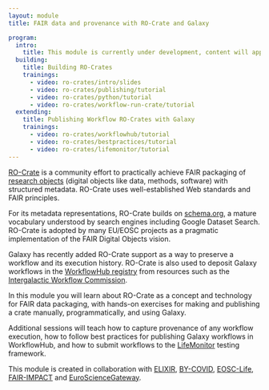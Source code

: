 ```yaml
---
layout: module
title: FAIR data and provenance with RO-Crate and Galaxy

program:
  intro:
    title: This module is currently under development, content will appear here as it is completed
  building:
    title: Building RO-Crates
    trainings:
      - video: ro-crates/intro/slides
      - video: ro-crates/publishing/tutorial
      - video: ro-crates/python/tutorial
      - video: ro-crates/workflow-run-crate/tutorial
  extending:
    title: Publishing Workflow RO-Crates with Galaxy
    trainings:
      - video: ro-crates/workflowhub/tutorial
      - video: ro-crates/bestpractices/tutorial
      - video: ro-crates/lifemonitor/tutorial
---
```


[RO-Crate](https://w3id.org/ro/crate) is a community effort to practically achieve FAIR packaging of [research objects](https://doi.org/10.1016/j.websem.2015.01.003) (digital objects like data, methods, software) with structured metadata. RO-Crate uses well-established Web standards and FAIR principles.


For its metadata representations, RO-Crate builds on [schema.org](https://schema.org/), a mature vocabulary understood by search engines including Google Dataset Search. RO-Crate is adopted by many EU/EOSC projects as a pragmatic implementation of the FAIR Digital Objects vision.


Galaxy has recently added RO-Crate support as a way to preserve a workflow and its execution history. RO-Crate is also used to deposit Galaxy workflows in the [WorkflowHub registry](https://workflowhub.eu/) from resources such as the [Intergalactic Workflow Commission](https://github.com/galaxyproject/iwc/).


In this module you will learn about RO-Crate as a concept and technology for FAIR data packaging, with hands-on exercises for making and publishing a crate manually, programmatically, and using Galaxy.


Additional sessions will teach how to capture provenance of any workflow execution, how to follow best practices for publishing Galaxy workflows in WorkflowHub, and how to submit workflows to the [LifeMonitor](https://www.lifemonitor.eu/) testing framework.


This module is created in collaboration with [ELIXIR](https://elixir-europe.org/), [BY-COVID](https://by-covid.eu/), [EOSC-Life](https://www.eosc-life.eu/), [FAIR-IMPACT](https://fair-impact.eu/) and [EuroScienceGateway](http://eurosciencegateway.eu/).


